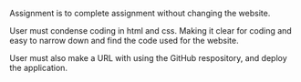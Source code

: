 Assignment is to complete assignment without changing the website.

User must condense coding in html and css. Making it clear for coding and easy to narrow down and find the code used for the website.

User must also make a URL with using the GitHub respository, and deploy the application.